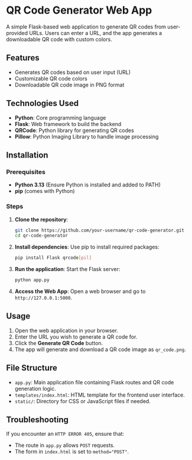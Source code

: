 # QR Code Generator Web App

A simple Flask-based web application to generate QR codes from user-provided URLs. Users can enter a URL, and the app generates a downloadable QR code with custom colors.

## Features
- Generates QR codes based on user input (URL)
- Customizable QR code colors
- Downloadable QR code image in PNG format

## Technologies Used
- **Python**: Core programming language
- **Flask**: Web framework to build the backend
- **QRCode**: Python library for generating QR codes
- **Pillow**: Python Imaging Library to handle image processing

## Installation

### Prerequisites
- **Python 3.13** (Ensure Python is installed and added to PATH)
- **pip** (comes with Python)

### Steps
1. **Clone the repository**:
   ```bash
   git clone https://github.com/your-username/qr-code-generator.git
   cd qr-code-generator
   ```

2. **Install dependencies**:
   Use pip to install required packages:
   ```bash
   pip install Flask qrcode[pil]
   ```

3. **Run the application**:
   Start the Flask server:
   ```bash
   python app.py
   ```

4. **Access the Web App**:
   Open a web browser and go to `http://127.0.0.1:5000`.

## Usage

1. Open the web application in your browser.
2. Enter the URL you wish to generate a QR code for.
3. Click the **Generate QR Code** button.
4. The app will generate and download a QR code image as `qr_code.png`.

## File Structure

- `app.py`: Main application file containing Flask routes and QR code generation logic.
- `templates/index.html`: HTML template for the frontend user interface.
- `static/`: Directory for CSS or JavaScript files if needed.

## Troubleshooting
If you encounter an `HTTP ERROR 405`, ensure that:
- The route in `app.py` allows `POST` requests.
- The form in `index.html` is set to `method="POST"`.
  
